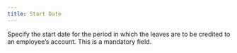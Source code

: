 ```yaml
---
title: Start Date
---
```



Specify the start date for the period in which the leaves are to be credited to an employee’s account. This is a mandatory field.
